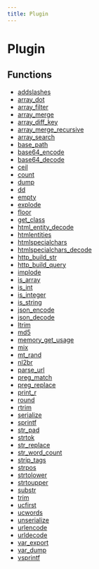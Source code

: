 ```yaml
---
title: Plugin
---
```


# Plugin

<div class="documentation__toc"></div>

## Functions

- <a href="http://php.net/manual/en/function.addslashes">addslashes</a>
- <a href="http://php.net/manual/en/function.array_dot">array_dot</a>
- <a href="http://php.net/manual/en/function.array_filter">array_filter</a>
- <a href="http://php.net/manual/en/function.array_merge">array_merge</a>
- <a href="http://php.net/manual/en/function.array_diff_key">array_diff_key</a>
- <a href="http://php.net/manual/en/function.array_merge_recursive">array_merge_recursive</a>
- <a href="http://php.net/manual/en/function.array_search">array_search</a>
- <a href="http://php.net/manual/en/function.base_path">base_path</a>
- <a href="http://php.net/manual/en/function.base64_encode">base64_encode</a>
- <a href="http://php.net/manual/en/function.base64_decode">base64_decode</a>
- <a href="http://php.net/manual/en/function.ceil">ceil</a>
- <a href="http://php.net/manual/en/function.count">count</a>
- <a href="http://php.net/manual/en/function.dump">dump</a>
- <a href="http://php.net/manual/en/function.dd">dd</a>
- <a href="http://php.net/manual/en/function.empty">empty</a>
- <a href="http://php.net/manual/en/function.explode">explode</a>
- <a href="http://php.net/manual/en/function.floor">floor</a>
- <a href="http://php.net/manual/en/function.get_class">get_class</a>
- <a href="http://php.net/manual/en/function.html_entity_decode">html_entity_decode</a>
- <a href="http://php.net/manual/en/function.htmlentities">htmlentities</a>
- <a href="http://php.net/manual/en/function.htmlspecialchars">htmlspecialchars</a>
- <a href="http://php.net/manual/en/function.htmlspecialchars_decode">htmlspecialchars_decode</a>
- <a href="http://php.net/manual/en/function.http_build_str">http_build_str</a>
- <a href="http://php.net/manual/en/function.http_build_query">http_build_query</a>
- <a href="http://php.net/manual/en/function.implode">implode</a>
- <a href="http://php.net/manual/en/function.is_array">is_array</a>
- <a href="http://php.net/manual/en/function.is_int">is_int</a>
- <a href="http://php.net/manual/en/function.is_integer">is_integer</a>
- <a href="http://php.net/manual/en/function.is_string">is_string</a>
- <a href="http://php.net/manual/en/function.json_encode">json_encode</a>
- <a href="http://php.net/manual/en/function.json_decode">json_decode</a>
- <a href="http://php.net/manual/en/function.ltrim">ltrim</a>
- <a href="http://php.net/manual/en/function.md5">md5</a>
- <a href="http://php.net/manual/en/function.memory_get_usage">memory_get_usage</a>
- <a href="http://php.net/manual/en/function.mix">mix</a>
- <a href="http://php.net/manual/en/function.mt_rand">mt_rand</a>
- <a href="http://php.net/manual/en/function.nl2br">nl2br</a>
- <a href="http://php.net/manual/en/function.parse_url">parse_url</a>
- <a href="http://php.net/manual/en/function.preg_match">preg_match</a>
- <a href="http://php.net/manual/en/function.preg_replace">preg_replace</a>
- <a href="http://php.net/manual/en/function.print_r">print_r</a>
- <a href="http://php.net/manual/en/function.round">round</a>
- <a href="http://php.net/manual/en/function.rtrim">rtrim</a>
- <a href="http://php.net/manual/en/function.serialize">serialize</a>
- <a href="http://php.net/manual/en/function.sprintf">sprintf</a>
- <a href="http://php.net/manual/en/function.str_pad">str_pad</a>
- <a href="http://php.net/manual/en/function.strtok">strtok</a>
- <a href="http://php.net/manual/en/function.str_replace">str_replace</a>
- <a href="http://php.net/manual/en/function.str_word_count">str_word_count</a>
- <a href="http://php.net/manual/en/function.strip_tags">strip_tags</a>
- <a href="http://php.net/manual/en/function.strpos">strpos</a>
- <a href="http://php.net/manual/en/function.strtolower">strtolower</a>
- <a href="http://php.net/manual/en/function.strtoupper">strtoupper</a>
- <a href="http://php.net/manual/en/function.substr">substr</a>
- <a href="http://php.net/manual/en/function.trim">trim</a>
- <a href="http://php.net/manual/en/function.ucfirst">ucfirst</a>
- <a href="http://php.net/manual/en/function.ucwords">ucwords</a>
- <a href="http://php.net/manual/en/function.unserialize">unserialize</a>
- <a href="http://php.net/manual/en/function.urlencode">urlencode</a>
- <a href="http://php.net/manual/en/function.urldecode">urldecode</a>
- <a href="http://php.net/manual/en/function.var_export">var_export</a>
- <a href="http://php.net/manual/en/function.var_dump">var_dump</a>
- <a href="http://php.net/manual/en/function.vsprintf">vsprintf</a>
